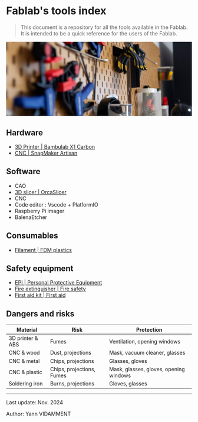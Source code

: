 # Fablab's tools index

> This document is a repository for all the tools available in the Fablab. It is intended to be a quick reference for the users of the Fablab.

![Tools](assets/readme-1.png)

## Hardware

- [3D Printer | Bambulab X1 Carbon](hardware/bambulab.md)
- [CNC | SnapMaker Artisan](hardware/snapmaker.md)

## Software

- CAO
- [3D slicer | OrcaSlicer](software/orcaslicer.md)
- CNC
- Code editor : Vscode + PlatformIO
- Raspberry Pi imager
- BalenaEtcher

## Consumables

- [Filament | FDM plastics](consumables/filament.md)

## Safety equipment

- [EPI | Personal Protective Equipment](safety/epi.md)
- [Fire extinguisher | Fire safety](safety/fire.md)
- [First aid kit | First aid](safety/firstaid.md)

## Dangers and risks

| Material         | Risk                      | Protection                             |
| ---------------- | ------------------------- | -------------------------------------- |
| 3D printer & ABS | Fumes                     | Ventilation, opening windows           |
| CNC & wood       | Dust, projections         | Mask, vacuum cleaner, glasses          |
| CNC & metal      | Chips, projections        | Glasses, gloves                        |
| CNC & plastic    | Chips, projections, Fumes | Mask, glasses, gloves, opening windows |
| Soldering iron   | Burns, projections        | Gloves, glasses                        |

---

Last update: Nov. 2024

Author: Yann VIDAMMENT
